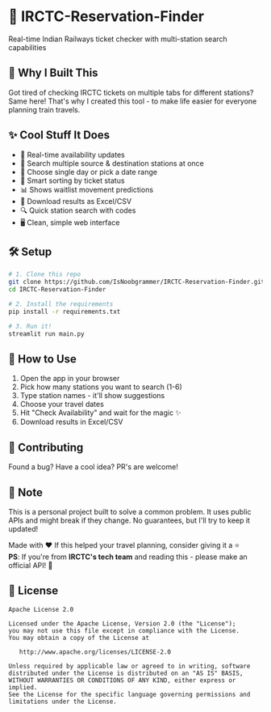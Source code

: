 # 🚂 IRCTC-Reservation-Finder

Real-time Indian Railways ticket checker with multi-station search capabilities

## 🎯 Why I Built This
Got tired of checking IRCTC tickets on multiple tabs for different stations? Same here! 
That's why I created this tool - to make life easier for everyone planning train travels.

## ✨ Cool Stuff It Does
- 🔄 Real-time availability updates
- 🚉 Search multiple source & destination stations at once
- 📅 Choose single day or pick a date range
- 🎫 Smart sorting by ticket status
- 📊 Shows waitlist movement predictions
- 💾 Download results as Excel/CSV
- 🔍 Quick station search with codes
- 🖥️ Clean, simple web interface

## 🛠️ Setup


```bash
# 1. Clone this repo
git clone https://github.com/IsNoobgrammer/IRCTC-Reservation-Finder.git
cd IRCTC-Reservation-Finder
```

```bash
# 2. Install the requirements
pip install -r requirements.txt
```

```bash
# 3. Run it!
streamlit run main.py
```

## 📱 How to Use
1. Open the app in your browser
2. Pick how many stations you want to search (1-6)
3. Type station names - it'll show suggestions
4. Choose your travel dates
5. Hit "Check Availability" and wait for the magic ✨
6. Download results in Excel/CSV

## 🤝 Contributing
Found a bug? Have a cool idea? PR's are welcome! 

## 📝 Note
This is a personal project built to solve a common problem. It uses public APIs 
and might break if they change. No guarantees, but I'll try to keep it updated!

Made with ❤️ 
If this helped your travel planning, consider giving it a ⭐  
**PS**: If you're from **IRCTC's tech team** and reading this - please make an official API! 🙏



## 🪪 License
```text
Apache License 2.0

Licensed under the Apache License, Version 2.0 (the "License");
you may not use this file except in compliance with the License.
You may obtain a copy of the License at

   http://www.apache.org/licenses/LICENSE-2.0

Unless required by applicable law or agreed to in writing, software
distributed under the License is distributed on an "AS IS" BASIS,
WITHOUT WARRANTIES OR CONDITIONS OF ANY KIND, either express or implied.
See the License for the specific language governing permissions and
limitations under the License.
```

